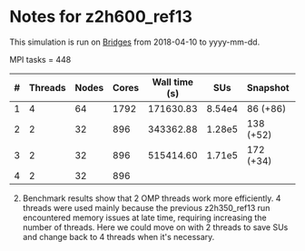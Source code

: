 # Notes for z2h600_ref13

This simulation is run on [Bridges](https://www.psc.edu/bridges) from 2018-04-10 to yyyy-mm-dd.

MPI tasks = 448

|  #  | Threads | Nodes | Cores | Wall time (s) |  SUs   | Snapshot  | Time |  z   |
| --- | ------- | ----- | ----- | ------------- | ------ | --------- | ---- | ---- |
| 1   | 4       | 64    | 1792  | 171630.83     | 8.54e4 | 86 (+86)  | 0.19 | 4.16 |
| 2   | 2       | 32    | 896   | 343362.88     | 1.28e5 | 138 (+52) | 0.25 | 3.03 |
| 3   | 2       | 32    | 896   | 515414.60     | 1.71e5 | 172 (+34) | 0.30 | 2.36 |
| 4   | 2       | 32    | 896   |               |        |           |      |      |

2. Benchmark results show that 2 OMP threads work more efficiently. 4 threads were used mainly because the previous z2h350_ref13 run encountered memory issues at late time, requiring increasing the number of threads. Here we could move on with 2 threads to save SUs and change back to 4 threads when it's necessary.
